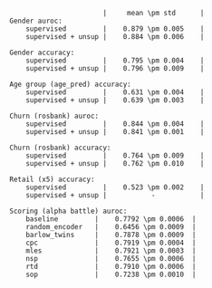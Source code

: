                            |     mean \pm std      |
    Gender auroc:
        supervised         |    0.879 \pm 0.005    |
        supervised + unsup |    0.884 \pm 0.006    |
        
    Gender accuracy:
        supervised         |    0.795 \pm 0.004    |
        supervised + unsup |    0.796 \pm 0.009    |
                         
    Age group (age_pred) accuracy:
        supervised         |    0.631 \pm 0.004    |
        supervised + unsup |    0.639 \pm 0.003    |
    
    Churn (rosbank) auroc:
        supervised         |    0.844 \pm 0.004    |
        supervised + unsup |    0.841 \pm 0.001    |
        
    Churn (rosbank) accuracy:
        supervised         |    0.764 \pm 0.009    |
        supervised + unsup |    0.762 \pm 0.010    |
    
    Retail (x5) accuracy:
        supervised         |    0.523 \pm 0.002    |
        supervised + unsup |           -           |
    
    Scoring (alpha battle) auroc:
        baseline         |    0.7792 \pm 0.0006  |
        random_encoder   |    0.6456 \pm 0.0009  |
        barlow_twins     |    0.7878 \pm 0.0009  |
        cpc              |    0.7919 \pm 0.0004  |
        mles             |    0.7921 \pm 0.0003  |
        nsp              |    0.7655 \pm 0.0006  |
        rtd              |    0.7910 \pm 0.0006  |
        sop              |    0.7238 \pm 0.0010  |



